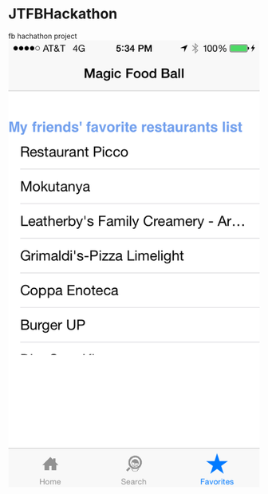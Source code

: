 JTFBHackathon
=============

fb hachathon project
[![solarized dualmode](https://github.com/JingtingWang/JTFBHackathon/blob/master/photo%201.PNG?raw=true)](#features)
